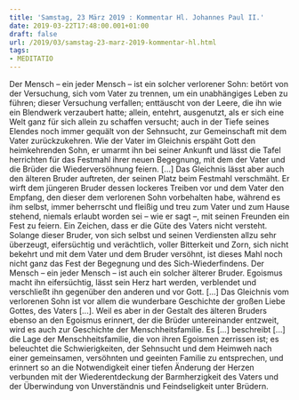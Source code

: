 ```yaml
---
title: 'Samstag, 23 März 2019 : Kommentar Hl. Johannes Paul II.'
date: 2019-03-22T17:48:00.001+01:00
draft: false
url: /2019/03/samstag-23-marz-2019-kommentar-hl.html
tags: 
- MEDITATIO
---
```


Der Mensch – ein jeder Mensch – ist ein solcher verlorener Sohn: betört von der Versuchung, sich vom Vater zu trennen, um ein unabhängiges Leben zu führen; dieser Versuchung verfallen; enttäuscht von der Leere, die ihn wie ein Blendwerk verzaubert hatte; allein, entehrt, ausgenutzt, als er sich eine Welt ganz für sich allein zu schaffen versucht; auch in der Tiefe seines Elendes noch immer gequält von der Sehnsucht, zur Gemeinschaft mit dem Vater zurückzukehren. Wie der Vater im Gleichnis erspäht Gott den heimkehrenden Sohn, er umarmt ihn bei seiner Ankunft und lässt die Tafel herrichten für das Festmahl ihrer neuen Begegnung, mit dem der Vater und die Brüder die Wiederversöhnung feiern. \[...\] Das Gleichnis lässt aber auch den älteren Bruder auftreten, der seinen Platz beim Festmahl verschmäht. Er wirft dem jüngeren Bruder dessen lockeres Treiben vor und dem Vater den Empfang, den dieser dem verlorenen Sohn vorbehalten habe, während es ihm selbst, immer beherrscht und fleißig und treu zum Vater und zum Hause stehend, niemals erlaubt worden sei – wie er sagt –, mit seinen Freunden ein Fest zu feiern. Ein Zeichen, dass er die Güte des Vaters nicht versteht. Solange dieser Bruder, von sich selbst und seinen Verdiensten allzu sehr überzeugt, eifersüchtig und verächtlich, voller Bitterkeit und Zorn, sich nicht bekehrt und mit dem Vater und dem Bruder versöhnt, ist dieses Mahl noch nicht ganz das Fest der Begegnung und des Sich-Wiederfindens. Der Mensch – ein jeder Mensch – ist auch ein solcher älterer Bruder. Egoismus macht ihn eifersüchtig, lässt sein Herz hart werden, verblendet und verschließt ihn gegenüber den anderen und vor Gott. \[...\] Das Gleichnis vom verlorenen Sohn ist vor allem die wunderbare Geschichte der großen Liebe Gottes, des Vaters \[...\]. Weil es aber in der Gestalt des älteren Bruders ebenso an den Egoismus erinnert, der die Brüder untereinander entzweit, wird es auch zur Geschichte der Menschheitsfamilie. Es \[...\] beschreibt \[...\] die Lage der Menschheitsfamilie, die von ihren Egoismen zerrissen ist; es beleuchtet die Schwierigkeiten, der Sehnsucht und dem Heimweh nach einer gemeinsamen, versöhnten und geeinten Familie zu entsprechen, und erinnert so an die Notwendigkeit einer tiefen Änderung der Herzen verbunden mit der Wiederentdeckung der Barmherzigkeit des Vaters und der Überwindung von Unverständnis und Feindseligkeit unter Brüdern.